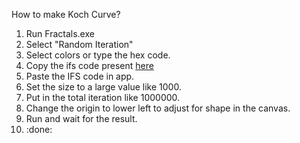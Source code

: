 How to make Koch Curve?
1. Run Fractals.exe
2. Select "Random Iteration"
3. Select colors or type the hex code.
4. Copy the ifs code present [here](https://github.com/shreyanshanchlia/FractalGenerator/blob/main/docs/output/Koch%20Curve/IFS.txt)
5. Paste the IFS code in app.
6. Set the size to a large value like 1000.
7. Put in the total iteration like 1000000.
8. Change the origin to lower left to adjust for shape in the canvas.
9. Run and wait for the result.
10. :done:
